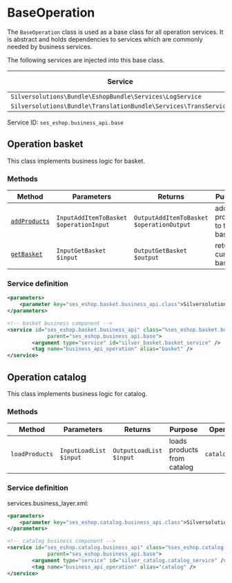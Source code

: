 # BaseOperation

The `BaseOperation` class is used as a base class for all operation services.
It is abstract and holds dependencies to services which are commonly needed by business services.

The following services are injected into this base class.

| Service                                                              | Base class attribute |
| -------------------------------------------------------------------- | -------------------- |
| `Silversolutions\Bundle\EshopBundle\Services\LogService`         | `$logger`              |
| `Silversolutions\Bundle\TranslationBundle\Services\TransService` | `$transService`        |

Service ID: `ses_eshop.business_api.base`

## Operation basket

This class implements business logic for basket.

### Methods

| Method | Parameters  | Returns    | Purpose  | Operation identifier |
| ------ | ----------- | ---------- | -------- | -------------------- |
| [`addProducts`](addproducts.md) | `InputAddItemToBasket $operationInput` | `OutputAddItemToBasket $operationOutput` | add products to the basket | `basket.add_products` |
| [`getBasket`](getbasket.md)     | `InputGetBasket $input`                | `OutputGetBasket $output`                | returns current basket     | `basket.get_basket`   |

### Service definition

``` xml
<parameters>
    <parameter key="ses_eshop.basket.business_api.class">Silversolutions\Bundle\EshopBundle\Services\BusinessLayer\Operations\Basket</parameter>
</parameters>         

<!-- basket business component -->
<service id="ses_eshop.basket.business_api" class="%ses_eshop.basket.business_api.class%"
             parent="ses_eshop.business_api.base">
        <argument type="service" id="silver_basket.basket_service" />            
        <tag name="business_api_operation" alias="basket" />
</service> 
```

## Operation catalog

This class implements business logic for catalog.

### **Methods**

|Method|Parameters|Returns|Purpose|Operation identifier|
|--- |--- |--- |--- |--- |
|`loadProducts`|`InputLoadList $input`|`OutputLoadList $input`|loads products from catalog|`catalog.load_products`|

### Service definition

services.business_layer.xml:

``` xml
<parameters>
    <parameter key="ses_eshop.catalog.business_api.class">Silversolutions\Bundle\EshopBundle\Services\BusinessLayer\Operations\Catalog</parameter>
</parameters>

<!-- catalog business component -->
<service id="ses_eshop.catalog.business_api" class="%ses_eshop.catalog.business_api.class%"
             parent="ses_eshop.business_api.base">
        <argument type="service" id="silver_catalog.catalog_service" />
        <tag name="business_api_operation" alias="catalog" />
</service>
```
